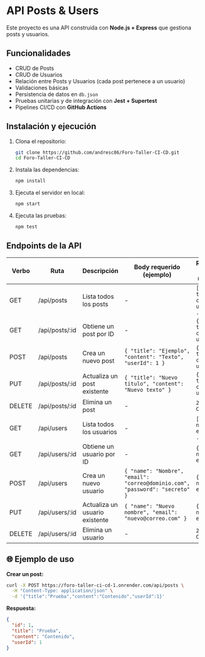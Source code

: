 # API Posts & Users

Este proyecto es una API construida con **Node.js + Express** que gestiona posts y usuarios.

## Funcionalidades
- CRUD de Posts
- CRUD de Usuarios
- Relación entre Posts y Usuarios (cada post pertenece a un usuario)
- Validaciones básicas
- Persistencia de datos en `db.json`
- Pruebas unitarias y de integración con **Jest + Supertest**
- Pipelines CI/CD con **GitHub Actions**

## Instalación y ejecución
1. Clona el repositorio:
   ```bash
   git clone https://github.com/andresc86/Foro-Taller-CI-CD.git
   cd Foro-Taller-CI-CD
   ```
2. Instala las dependencias:
   ```bash
   npm install
   ```
3. Ejecuta el servidor en local:
   ```bash
   npm start
   ```
4. Ejecuta las pruebas:
   ```bash
   npm test
   ```

## Endpoints de la API

| Verbo | Ruta                | Descripción                        | Body requerido (ejemplo)                                                                 | Respuesta exitosa (ejemplo) |
|-------|---------------------|------------------------------------|-----------------------------------------------------------------------------------------|-----------------------------|
| GET   | /api/posts          | Lista todos los posts              | -                                                                                       | `[ { id, title, content, userId }, ... ]` |
| GET   | /api/posts/:id      | Obtiene un post por ID             | -                                                                                       | `{ id, title, content, userId }` |
| POST  | /api/posts          | Crea un nuevo post                 | `{ "title": "Ejemplo", "content": "Texto", "userId": 1 }`                        | `{ id, title, content, userId }` |
| PUT   | /api/posts/:id      | Actualiza un post existente        | `{ "title": "Nuevo título", "content": "Nuevo texto" }`                            | `{ id, title, content, userId }` |
| DELETE| /api/posts/:id      | Elimina un post                    | -                                                                                       | `204 No Content`            |
| GET   | /api/users          | Lista todos los usuarios           | -                                                                                       | `[ { id, name, email }, ... ]` |
| GET   | /api/users/:id      | Obtiene un usuario por ID          | -                                                                                       | `{ id, name, email }`        |
| POST  | /api/users          | Crea un nuevo usuario              | `{ "name": "Nombre", "email": "correo@dominio.com", "password": "secreto" }`   | `{ id, name, email }`        |
| PUT   | /api/users/:id      | Actualiza un usuario existente     | `{ "name": "Nuevo nombre", "email": "nuevo@correo.com" }`                         | `{ id, name, email }`        |
| DELETE| /api/users/:id      | Elimina un usuario                 | -                                                                                       | `204 No Content`            |

## 🌐 Ejemplo de uso

**Crear un post:**
```bash
curl -X POST https://foro-taller-ci-cd-1.onrender.com/api/posts \
  -H "Content-Type: application/json" \
  -d '{"title":"Prueba","content":"Contenido","userId":1}'
```

**Respuesta:**
```json
{
  "id": 1,
  "title": "Prueba",
  "content": "Contenido",
  "userId": 1
}
```
